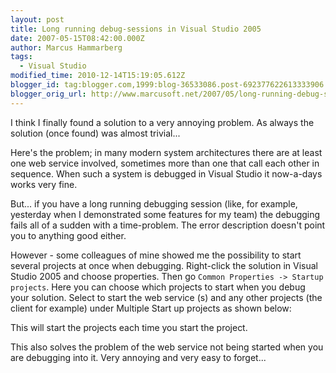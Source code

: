 ```yaml
---
layout: post
title: Long running debug-sessions in Visual Studio 2005
date: 2007-05-15T08:42:00.000Z
author: Marcus Hammarberg
tags:
  - Visual Studio
modified_time: 2010-12-14T15:19:05.612Z
blogger_id: tag:blogger.com,1999:blog-36533086.post-692377622613333906
blogger_orig_url: http://www.marcusoft.net/2007/05/long-running-debug-sessions-in-visual.html
---
```


I think I finally found a solution to a very annoying problem. As always the solution (once found) was almost trivial...

Here's the problem; in many modern system architectures there are at least one web service involved, sometimes more than one that call each other in sequence. When such a system is debugged in Visual Studio it now-a-days works very fine.

But... if you have a long running debugging session (like, for example, yesterday when I demonstrated some features for my team) the debugging fails all of a sudden with a time-problem. The error description doesn't point you to anything good either.

However - some colleagues of mine showed me the possibility to start several projects at once when debugging. Right-click the solution in Visual Studio 2005 and choose properties. Then go `Common Properties -> Startup projects`. Here you can choose which projects to start when you debug your solution. Select to start the web service (s) and any other
projects (the client for example) under Multiple Start up projects as shown below:

This will start the projects each time you start the project.

This also solves the problem of the web service not being started when you are debugging into it. Very annoying and very easy to forget...
